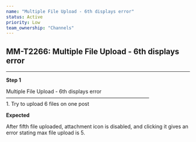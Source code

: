 ```yaml
---
name: "Multiple File Upload - 6th displays error"
status: Active
priority: Low
team_ownership: "Channels"
---
```


## MM-T2266: Multiple File Upload - 6th displays error

---

**Step 1**

Multiple File Upload - 6th displays error\
————————————————————————————\
1\. Try to upload 6 files on one post

**Expected**

After fifth file uploaded, attachment icon is disabled, and clicking it gives an error stating max file upload is 5.
